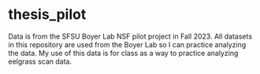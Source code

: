 # thesis_pilot
 Data is from the SFSU Boyer Lab NSF pilot project in Fall 2023. All datasets in this repository are used from the Boyer Lab so I can practice analyzing the data. My use of this data is for class as a way to practice analyzing eelgrass scan data. 
